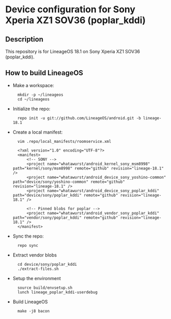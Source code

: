 Device configuration for Sony Xperia XZ1 SOV36 (poplar_kddi)
========================================================

Description
-----------

This repository is for LineageOS 18.1 on Sony Xperia XZ1 SOV36 (poplar_kddi).

How to build LineageOS
----------------------

* Make a workspace:

        mkdir -p ~/lineageos
        cd ~/lineageos

* Initialize the repo:

        repo init -u git://github.com/LineageOS/android.git -b lineage-18.1

* Create a local manifest:

        vim .repo/local_manifests/roomservice.xml

        <?xml version="1.0" encoding="UTF-8"?>
        <manifest>
            <!-- SONY -->
            <project name="whatawurst/android_kernel_sony_msm8998" path="kernel/sony/msm8998" remote="github" revision="lineage-18.1" />
            <project name="whatawurst/android_device_sony_yoshino-common" path="device/sony/yoshino-common" remote="github" revision="lineage-18.1" />
            <project name="whatawurst/android_device_sony_poplar_kddi" path="device/sony/poplar_kddi" remote="github" revision="lineage-18.1" />

            <!-- Pinned blobs for poplar -->
            <project name="whatawurst/android_vendor_sony_poplar_kddi" path="vendor/sony/poplar_kddi" remote="github" revision="lineage-18.1" />
        </manifest>

* Sync the repo:

        repo sync

* Extract vendor blobs

        cd device/sony/poplar_kddi
        ./extract-files.sh

* Setup the environment

        source build/envsetup.sh
        lunch lineage_poplar_kddi-userdebug

* Build LineageOS

        make -j8 bacon
